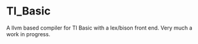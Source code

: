 # TI_Basic

A llvm based compiler for TI Basic with a lex/bison front end. 
Very much a work in progress.
